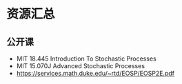 # 资源汇总

## 公开课

- MIT 18.445 Introduction To Stochastic Processes
- MIT 15.070J Advanced Stochastic Processes
- <https://services.math.duke.edu/~rtd/EOSP/EOSP2E.pdf>